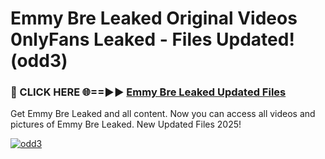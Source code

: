 # Emmy Bre Leaked Original Videos 0nlyFans Leaked - Files Updated! (odd3)

<h3>🔴 CLICK HERE 🌐==►► <a href="https://tinyurl.com/2jnfzry5" rel="nofollow">Emmy Bre Leaked Updated Files</a></h3>

Get Emmy Bre Leaked and all content. Now you can access all videos and pictures of Emmy Bre Leaked. New Updated Files 2025!

[![odd3](https://i.imgur.com/GyGTBgg.gif)](https://tinyurl.com/2jnfzry5)

